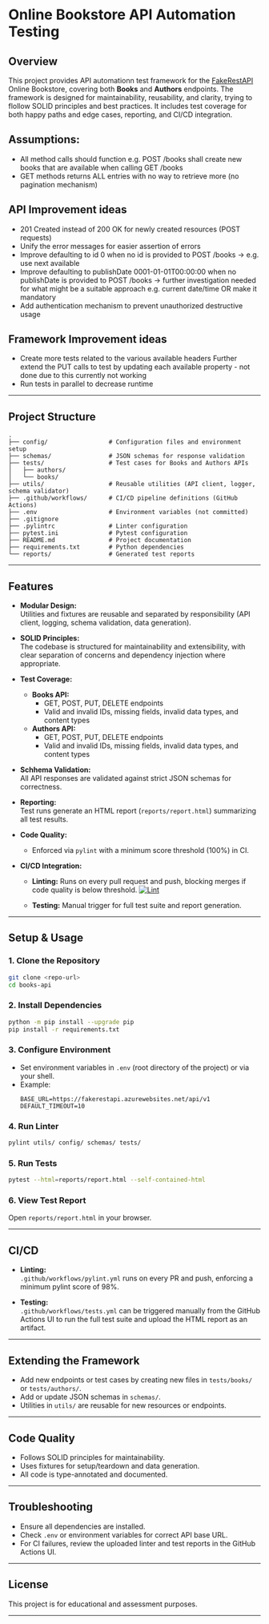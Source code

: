 # Online Bookstore API Automation Testing

## Overview

This project provides API automationn test framework for the [FakeRestAPI](https://fakerestapi.azurewebsites.net/index.html) Online Bookstore, covering both **Books** and **Authors** endpoints. The framework is designed for maintainability, reusability, and clarity, trying to flollow SOLID principles and best practices. It includes test coverage for both happy paths and edge cases, reporting, and CI/CD integration.

## Assumptions:
- All method calls should function e.g. POST /books shall create new books that are available when calling GET /books
- GET methods returns ALL entries with no way to retrieve more (no pagination mechanism)

## API Improvement ideas
- 201 Created instead of 200 OK for newly created resources (POST requests)
- Unify the error messages for easier assertion of errors
- Improve defaulting to id 0 when no id is provided to POST /books -> e.g. use next available
- Improve defaulting to publishDate 0001-01-01T00:00:00 when no publishDate is provided to POST /books -> further investigation needed for what might be a suitable approach e.g. current date/time OR make it mandatory
- Add authentication mechanism to prevent unauthorized destructive usage

## Framework Improvement ideas
- Create more tests related to the various available headers
Further extend the PUT calls to test by updating each available property - not done due to this currently not working
- Run tests in parallel to decrease runtime

---

## Project Structure

```
.
├── config/                 # Configuration files and environment setup
├── schemas/                # JSON schemas for response validation
├── tests/                  # Test cases for Books and Authors APIs
│   ├── authors/
│   └── books/
├── utils/                  # Reusable utilities (API client, logger, schema validator)
├── .github/workflows/      # CI/CD pipeline definitions (GitHub Actions)
├── .env                    # Environment variables (not committed)
├── .gitignore
├── .pylintrc               # Linter configuration
├── pytest.ini              # Pytest configuration
├── README.md               # Project documentation
├── requirements.txt        # Python dependencies
└── reports/                # Generated test reports
```

---

## Features

- **Modular Design:**  
  Utilities and fixtures are reusable and separated by responsibility (API client, logging, schema validation, data generation).

- **SOLID Principles:**  
  The codebase is structured for maintainability and extensibility, with clear separation of concerns and dependency injection where appropriate.

- **Test Coverage:**  
  - **Books API:**  
    - GET, POST, PUT, DELETE endpoints
    - Valid and invalid IDs, missing fields, invalid data types, and content types
  - **Authors API:**  
    - GET, POST, PUT, DELETE endpoints
    - Valid and invalid IDs, missing fields, invalid data types, and content types

- **Schhema Validation:**  
  All API responses are validated against strict JSON schemas for correctness.

- **Reporting:**  
  Test runs generate an HTML report (`reports/report.html`) summarizing all test results.

- **Code Quality:**  
  - Enforced via `pylint` with a minimum score threshold (100%) in CI.

- **CI/CD Integration:**  
  - **Linting:** Runs on every pull request and push, blocking merges if code quality is below threshold. [![Lint](https://github.com/Katsarski/books-api/actions/workflows/pylint.yml/badge.svg)](https://github.com/Katsarski/books-api/actions/workflows/pylint.yml)

  - **Testing:** Manual trigger for full test suite and report generation.

---

## Setup & Usage

### 1. Clone the Repository

```sh
git clone <repo-url>
cd books-api
```

### 2. Install Dependencies

```sh
python -m pip install --upgrade pip
pip install -r requirements.txt
```

### 3. Configure Environment

- Set environment variables in `.env` (root directory of the project) or via your shell.
- Example:
  ```
  BASE_URL=https://fakerestapi.azurewebsites.net/api/v1
  DEFAULT_TIMEOUT=10
  ```

### 4. Run Linter

```sh
pylint utils/ config/ schemas/ tests/
```

### 5. Run Tests

```sh
pytest --html=reports/report.html --self-contained-html
```

### 6. View Test Report

Open `reports/report.html` in your browser.

---

## CI/CD

- **Linting:**  
  `.github/workflows/pylint.yml` runs on every PR and push, enforcing a minimum pylint score of 98%.

- **Testing:**  
  `.github/workflows/tests.yml` can be triggered manually from the GitHub Actions UI to run the full test suite and upload the HTML report as an artifact.

---

## Extending the Framework

- Add new endpoints or test cases by creating new files in `tests/books/` or `tests/authors/`.
- Add or update JSON schemas in `schemas/`.
- Utilities in `utils/` are reusable for new resources or endpoints.

---

## Code Quality

- Follows SOLID principles for maintainability.
- Uses fixtures for setup/teardown and data generation.
- All code is type-annotated and documented.

---

## Troubleshooting

- Ensure all dependencies are installed.
- Check `.env` or environment variables for correct API base URL.
- For CI failures, review the uploaded linter and test reports in the GitHub Actions UI.

---

## License

This project is for educational and assessment purposes.

---